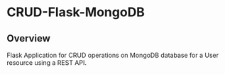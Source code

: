# CRUD-Flask-MongoDB
## Overview
Flask Application for CRUD operations on MongoDB database for a User resource using a REST API.
